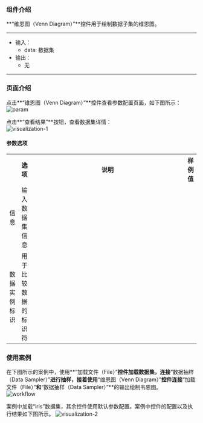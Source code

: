 ### 组件介绍
**“维恩图（Venn Diagram）”**控件用于绘制数据子集的维恩图。
<hr/>

- 输入：
  - data: 数据集
- 输出：
  - 无

<hr/>


### 页面介绍
点击**“维恩图（Venn Diagram）”**控件查看参数配置页面，如下图所示：  
![param](/img/aistudio/model/venn-diagram/param.png)

点击**“查看结果”**按钮，查看数据集详情：  
![visualization-1](/img/aistudio/model/venn-diagram/visualization-1.png)

#### 参数选项
<table>
  <tr>
    <th></th>
    <th>选项</th>
    <th width="650">说明</th>
    <th>样例值</th>
  </tr>
  <tr>
      <td>信息</td> 
      <td>
      输入数据集信息
      </td> 
      <td></td>
  </tr>
  <tr>
      <td>数据实例标识</td> 
      <td>
      用于比较数据的标识符
      </td> 
      <td></td>
  </tr>
</table>

### 使用案例
在下图所示的案例中，使用**“加载文件（File）”**控件加载数据集，连接**“数据抽样（Data Sampler）”**进行抽样，接着使用**“维恩图（Venn Diagram）”**控件连接**“加载文件（File）”**和**“数据抽样（Data Sampler）”**的输出绘制韦恩图。  
![workflow](/img/aistudio/model/venn-diagram/workflow.png)

案例中加载“iris”数据集，其余控件使用默认参数配置。案例中控件的配置以及执行结果如下图所示。
![visualization-2](/img/aistudio/model/venn-diagram/visualization-2.png)